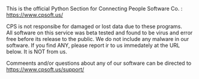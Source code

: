 This is the official Python Section for Connecting People Software Co. : https://www.cpsoft.us/

CPS is not responsibe for damaged or lost data due to these programs.  
All software on this service was beta tested and found to be 
virus and error free before its release to the public.
We do not include any malware in our software.  If you find ANY, please
report ir to us immedately at the URL below.  It is NOT from us.

Commeents and/or questions about any of our software can be directed to
https://www.cpsoft.us/support/
